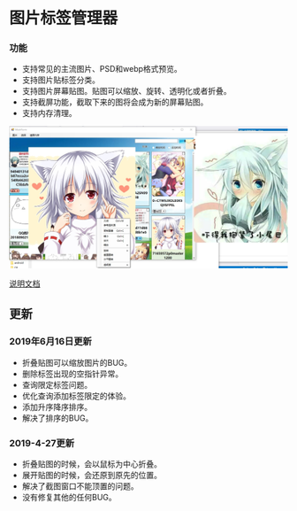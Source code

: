 #  图片标签管理器

###  功能

- 支持常见的主流图片、PSD和webp格式预览。
- 支持图片贴标签分类。
- 支持图片屏幕贴图。贴图可以缩放、旋转、透明化或者折叠。
- 支持截屏功能，截取下来的图将会成为新的屏幕贴图。
- 支持内存清理。


<img src="demo.jpg"/>

<a href="说明文档.docx">说明文档</a>

##  更新

### 2019年6月16日更新

- 折叠贴图可以缩放图片的BUG。
- 删除标签出现的空指针异常。
- 查询限定标签问题。
- 优化查询添加标签限定的体验。
- 添加升序降序排序。
- 解决了排序的BUG。



### 2019-4-27更新 
+ 折叠贴图的时候，会以鼠标为中心折叠。
+ 展开贴图的时候，会还原到原先的位置。
+ 解决了截图窗口不能顶置的问题。
+ 没有修复其他的任何BUG。



